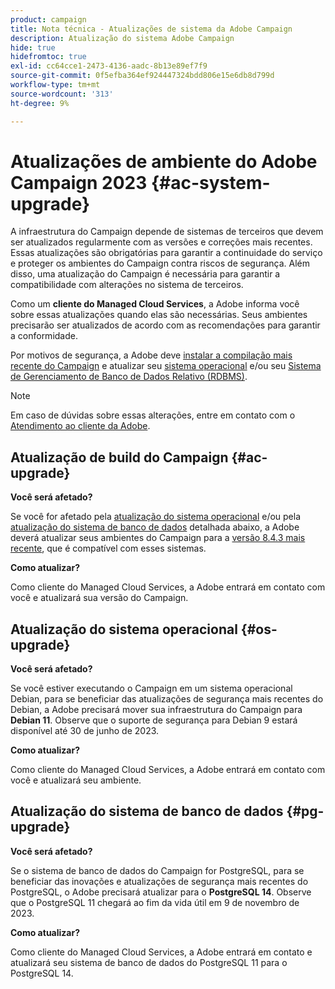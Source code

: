 ```yaml
---
product: campaign
title: Nota técnica - Atualizações de sistema da Adobe Campaign
description: Atualização do sistema Adobe Campaign
hide: true
hidefromtoc: true
exl-id: cc64cce1-2473-4136-aadc-8b13e89ef7f9
source-git-commit: 0f5efba364ef924447324bdd806e15e6db8d799d
workflow-type: tm+mt
source-wordcount: '313'
ht-degree: 9%

---
```


# Atualizações de ambiente do Adobe Campaign 2023 {#ac-system-upgrade}

A infraestrutura do Campaign depende de sistemas de terceiros que devem ser atualizados regularmente com as versões e correções mais recentes. Essas atualizações são obrigatórias para garantir a continuidade do serviço e proteger os ambientes do Campaign contra riscos de segurança. Além disso, uma atualização do Campaign é necessária para garantir a compatibilidade com alterações no sistema de terceiros.

Como um **cliente do Managed Cloud Services**, a Adobe informa você sobre essas atualizações quando elas são necessárias. Seus ambientes precisarão ser atualizados de acordo com as recomendações para garantir a conformidade.

Por motivos de segurança, a Adobe deve [instalar a compilação mais recente do Campaign](#ac-upgrade) e atualizar seu [sistema operacional](#os-upgrade) e/ou seu [Sistema de Gerenciamento de Banco de Dados Relativo (RDBMS)](#pg-upgrade).

>[!NOTE]
>
>Em caso de dúvidas sobre essas alterações, entre em contato com o [Atendimento ao cliente da Adobe](https://helpx.adobe.com/br/enterprise/admin-guide.html/enterprise/using/support-for-experience-cloud.ug.html).
>

## Atualização de build do Campaign {#ac-upgrade}

**Você será afetado?**

Se você for afetado pela [atualização do sistema operacional](#os-upgrade) e/ou pela [atualização do sistema de banco de dados](#pg-upgrade) detalhada abaixo, a Adobe deverá atualizar seus ambientes do Campaign para a [versão 8.4.3 mais recente](../../v8/start/release-notes.md), que é compatível com esses sistemas.

**Como atualizar?**

Como cliente do Managed Cloud Services, a Adobe entrará em contato com você e atualizará sua versão do Campaign.

## Atualização do sistema operacional {#os-upgrade}

**Você será afetado?**

Se você estiver executando o Campaign em um sistema operacional Debian, para se beneficiar das atualizações de segurança mais recentes do Debian, a Adobe precisará mover sua infraestrutura do Campaign para **Debian 11**. Observe que o suporte de segurança para Debian 9 estará disponível até 30 de junho de 2023.

**Como atualizar?**

Como cliente do Managed Cloud Services, a Adobe entrará em contato com você e atualizará seu ambiente.

## Atualização do sistema de banco de dados {#pg-upgrade}

**Você será afetado?**

Se o sistema de banco de dados do Campaign for PostgreSQL, para se beneficiar das inovações e atualizações de segurança mais recentes do PostgreSQL, o Adobe precisará atualizar para o **PostgreSQL 14**. Observe que o PostgreSQL 11 chegará ao fim da vida útil em 9 de novembro de 2023.

**Como atualizar?**

Como cliente do Managed Cloud Services, a Adobe entrará em contato e atualizará seu sistema de banco de dados do PostgreSQL 11 para o PostgreSQL 14.
